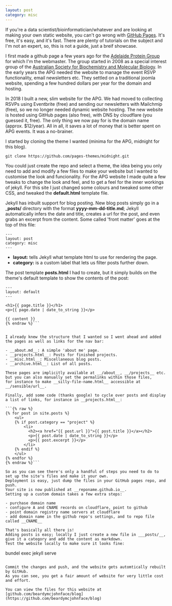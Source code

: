 ```yaml
---
layout: post
category: misc
---
```


If you're a data scientist/bioinformatician/whatever and are looking at making your own static website, you can't go wrong with [GitHub Pages](https://pages.github.com).
It's free, it's easy, and it's fast. 
There are plenty of tutorials on the subject and I'm not an expert, so, this is not a guide, just a breif showcase.

I first made a github page a few years ago for the [Adelaide Protein Group](https://apg.asn.au) for which I'm the webmaster.
The group started in 2008 as a special interest group of the [Australian Society for Biochemistry and Molecular Biology](https://www.asbmb.org.au/).
In the early years the APG needed the website to manage the event RSVP functionality, email newsletters etc. 
They settled on a traditional joomla website, spending a few hundred dollars per year for the domain and hosting.

In 2018 I built a new, slim website for the APG.
We had moved to collecting RSVPs using Eventbrite (free) and sending our newsletters with Mailchmip (free), so we no longer needed dynamic website hosting.
The new website is hosted using GitHub pages (also free), with DNS by cloudflare (you guessed it, free). 
The only thing we now pay for is the domain name (approx. $12/year). 
All in all, it saves a lot of money that is better spent on APG events.
It was a no-brainer.

I started by cloning the theme I wanted (minima for the APG, midnight for this blog).

```
git clone https://github.com/pages-themes/midnight.git
```

You could just create the repo and select a theme, the idea being you only need to add and modify a few files to make your website 
but I wanted to customise the look and funcionality.
For the APG website I made quite a few tweaks to change the look and feel, and to get a feel for the inner workings of jekyll.
For this site I just changed some colours and tweaked some other CSS, and tweaked the __default.html__ template file.

Jekyll has inbuilt support for blog posting. 
New blog posts simply go in a ___posts/__ directory with the format __yyyy-mm-dd-title.md__;
Jekyll automatically infers the date and title, creates a url for the post, and even grabs an excerpt from the content.
Some called 'front matter' goes at the top of this file:

```
---
layout: post
category: misc
---
```

- __layout:__ tells Jekyll what template html to use for rendering the page.
- __category:__ is a custom label that lets us filter posts further down. 

The post template __posts.html__ I had to create, but it simply builds on the theme's default template to show the contents of the post:

```{% raw %}
---
layout: default
---

<h1>{{ page.title }}</h1>
<p>{{ page.date | date_to_string }}</p>

{{ content }}
{% endraw %}```


I already knew the structure that I wanted so I went ahead and added the pages as well as links for the nav bar:

- __about.md__: A simple 'about me' page.
- __projects.html__: Posts for finished projects.
- __misc.html__: Miscellaneous blog posts.
- __archive.html__: List of all posts.

These pages are implicitly available at __/about__, __/projects__ etc. but you can also manually set the permalinks within those files,
for instance to make __silly-file-name.html__ accessible at __/sensible/url__.

Finally, add some code (thanks google) to cycle over posts and display a list of links, for instance in __projects.html__:

```{% raw %}
{% for post in site.posts %}
    <ul>
    {% if post.category == "project" %}
        <li>
          <h2><a href="{{ post.url }}">{{ post.title }}</a></h2>
          <p>{{ post.date | date_to_string }}</p>
          <p>{{ post.excerpt }}</p>
        </li>
    {% endif %}
    </ul>
{% endfor %}
{% endraw %}```

So as you can see there's only a handful of steps you need to do to set up the site's files and make it your own.
Deployment is easy, just dump the files in your GitHub pages repo, and push. 
Your site is now published at __reponame.github.io__.
Setting up a custom domain takes a few extra steps:

- purchase domain name
- configure A and CNAME records on cloudflare, point to github
- point domain registry name servers at cloudflare
- add domain name in the github repo's settings, and to repo file called __CNAME__

That's basically all there is!
Adding posts is easy; locally I just create a new file in ___posts/__, give it a category and add the content as markdown. 
Test the website locally to make sure it looks fine:

```
bundel exec jekyll serve
```

Commit the changes and push, and the website gets automtically rebuilt by GitHub.
As you can see, you get a fair amount of website for very little cost and effort.

You can view the files for this website at [github.com/beardymcjohnface/blog](https://github.com/beardymcjohnface/blog)


